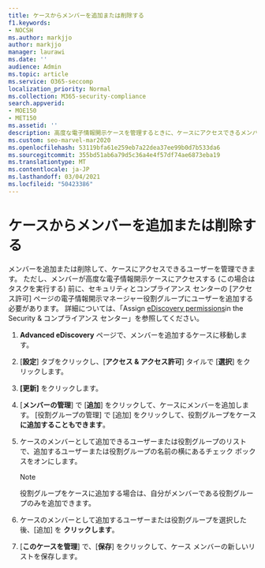 ```yaml
---
title: ケースからメンバーを追加または削除する
f1.keywords:
- NOCSH
ms.author: markjjo
author: markjjo
manager: laurawi
ms.date: ''
audience: Admin
ms.topic: article
ms.service: O365-seccomp
localization_priority: Normal
ms.collection: M365-security-compliance
search.appverid:
- MOE150
- MET150
ms.assetid: ''
description: 高度な電子情報開示ケースを管理するときに、ケースにアクセスできるメンバーを追加または削除する方法について説明します。
ms.custom: seo-marvel-mar2020
ms.openlocfilehash: 53119bfa61e259eb7a22dea37ee99b0d7b533da6
ms.sourcegitcommit: 355bd51ab6a79d5c36a4e4f57df74ae6873eba19
ms.translationtype: MT
ms.contentlocale: ja-JP
ms.lasthandoff: 03/04/2021
ms.locfileid: "50423386"
---
```

# <a name="add-or-remove-members-from-a-case"></a>ケースからメンバーを追加または削除する

メンバーを追加または削除して、ケースにアクセスできるユーザーを管理できます。 ただし、メンバーが高度な電子情報開示ケースにアクセスする (この場合はタスクを実行する) 前に、セキュリティとコンプライアンス センターの [アクセス許可] ページの電子情報開示マネージャー役割グループにユーザーを追加する必要があります。 詳細については、「Assign [eDiscovery permissions](https://docs.microsoft.com/microsoft-365/compliance/assign-ediscovery-permissions)in the Security & コンプライアンス センター」を参照してください。

1. **Advanced eDiscovery** ページで、メンバーを追加するケースに移動します。

2. [**設定**] タブをクリックし、[**アクセス & アクセス許可**] タイルで [**選択**] をクリックします。

3. **[更新]** をクリックします。

4. [**メンバーの管理**] で [**追加**] をクリックして、ケースにメンバーを追加します。 [役割グループの管理] で [追加] をクリックして、役割グループをケース **に追加することもできます**。

5. ケースのメンバーとして追加できるユーザーまたは役割グループのリストで、追加するユーザーまたは役割グループの名前の横にあるチェック ボックスをオンにします。

   > [!NOTE]
   > 役割グループをケースに追加する場合は、自分がメンバーである役割グループのみを追加できます。

6. ケースのメンバーとして追加するユーザーまたは役割グループを選択した後、[追加] を **クリックします**。

7. [**このケースを管理**] で、[**保存**] をクリックして、ケース メンバーの新しいリストを保存します。
